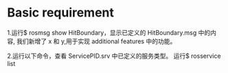 # Basic requirement
1.运行$ rosmsg show HitBoundary，显示已定义的 HitBoundary.msg 中的内容, 我们新增了 x 和 y,用于实现 additional features 中的功能。

2.运行以下命令，查看 ServicePID.srv 中已定义的服务类型。 运行$ rosservice list

